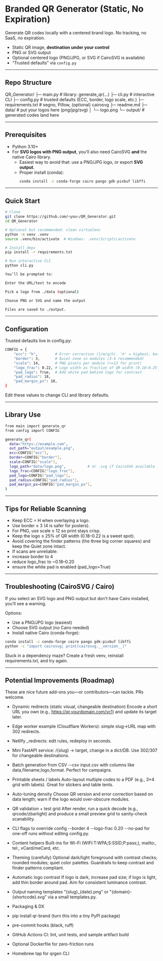 # Branded QR Generator (Static, No Expiration)

Generate QR codes locally with a centered brand logo. No tracking, no SaaS, no expiration.

- Static QR image, **destination under your control**
- PNG or SVG output
- Optional centered logo (PNG/JPG, or SVG if CairoSVG is available)
- “Trusted defaults” via `config.py`

---

## Repo Structure

QR_Generator/
├─ main.py # library: generate_qr(...)
├─ cli.py # interactive CLI
├─ config.py # trusted defaults (ECC, border, logo scale, etc.)
├─ requirements.txt # segno, Pillow, (optional) cairosvg
├─ readme.md
├─ data/ # put your logos here (png/jpg/svg)
│ └─ logo.png
└─ output/ # generated codes land here


---

## Prerequisites

- Python 3.10+  
- For **SVG logos with PNG output**, you’ll also need CairoSVG **and** the native Cairo library.
  - Easiest way to avoid that: use a PNG/JPG logo, or export **SVG output**.
  - Proper install (conda):  
    ```bash
    conda install -c conda-forge cairo pango gdk-pixbuf libffi
    ```

---

## Quick Start

```bash
# Clone
git clone https://github.com/<you>/QR_Generator.git
cd QR_Generator

# Optional but recommended: clean virtualenv
python -m venv .venv
source .venv/bin/activate  # Windows: .venv\Scripts\activate

# Install deps
pip install -r requirements.txt

# Run interactive CLI
python cli.py

You’ll be prompted to:

Enter the URL/text to encode

Pick a logo from ./data (optional)

Choose PNG or SVG and name the output

Files are saved to ./output.
```

---

## Configuration

Trusted defaults live in config.py:
```bash
CONFIG = {
    "ecc": "h",        # Error correction (l/m/q/h). 'h' = highest, best for logos
    "border": 3,       # Quiet zone in modules (3-4 recommended)
    "scale": 14,       # PNG pixels per module (>=12 for print)
    "logo_frac": 0.22, # Logo width as fraction of QR width (0.18–0.25 safe)
    "pad_logo": True,  # Add white pad behind logo for contrast
    "pad_radius": 18,
    "pad_margin_px": 10,
}
```
Edit these values to change CLI and library defaults.

---

## Library Use
```bash
from main import generate_qr
from config import CONFIG

generate_qr(
  data="https://example.com",
  out_path="output/example.png",
  ecc=CONFIG["ecc"],
  border=CONFIG["border"],
  scale=CONFIG["scale"],
  logo_path="data/logo.png",          # or .svg if CairoSVG available
  logo_frac=CONFIG["logo_frac"],
  pad_logo=CONFIG["pad_logo"],
  pad_radius=CONFIG["pad_radius"],
  pad_margin_px=CONFIG["pad_margin_px"],
)
```

---

## Tips for Reliable Scanning

- Keep ECC = H when overlaying a logo.
- Use border ≥ 3 (4 is safer for posters).
- For PNG, use scale ≥ 12 so print stays crisp.
- Keep the logo ≤ 25% of QR width (0.18–0.22 is a sweet spot).
- Avoid covering the finder patterns (the three big corner squares) and keep the  Quiet zone intact.
- If scans are unreliable:
 - increase border to 4
 - reduce logo_frac to ~0.18–0.20
 - ensure the white pad is enabled (pad_logo=True)

---

## Troubleshooting (CairoSVG / Cairo)

If you select an SVG logo and PNG output but don’t have Cairo installed, you’ll see a warning.

Options:
- Use a PNG/JPG logo (easiest)
- Choose SVG output (no Cairo needed)
- Install native Cairo (conda-forge):
```bash
conda install -c conda-forge cairo pango gdk-pixbuf libffi
python -c "import cairosvg; print(cairosvg.__version__)"
```
Stuck in a dependency maze? Create a fresh venv, reinstall requirements.txt, and try again.

---

## Potential Improvements (Roadmap)

These are nice future add-ons you—or contributors—can tackle. PRs welcome.

- Dynamic redirects (static visual, changeable destination)
Encode a short URL you own (e.g., https://qr.yourdomain.com/vc1) and update its target later.

 - Edge worker example (Cloudflare Workers): simple slug→URL map with 302 redirects.
 - Netlify _redirects: edit rules, redeploy in seconds.
 - Mini FastAPI service: /{slug} → target, change in a dict/DB. Use 302/307 for changeable destinations.

- Batch generation from CSV
--csv input.csv with columns like data,filename,logo,format. Perfect for campaigns.

- Printable sheets / labels
Auto-layout multiple codes to a PDF (e.g., 3×4 grid with labels). Great for stickers and table tents.

- Auto-tuning density
Choose QR version and error correction based on data length; warn if the logo would over-obscure modules.

- QR validation + test grid
After render, run a quick decode (e.g., qrcode/zbarlight) and produce a small preview grid to sanity-check scanability.

- CLI flags to override config
--border 4 --logo-frac 0.20 --no-pad for one-off runs without editing config.py.

- Content helpers
Built-ins for Wi-Fi (WIFI:T:WPA;S:SSID;P:pass;), mailto:, tel:, vCard/meCard, etc.

- Theming (carefully)
Optional dark/light foreground with contrast checks; rounded modules; quiet color palettes. Guardrails to keep contrast and finder patterns compliant.

- Automatic logo contrast
If logo is dark, increase pad size; if logo is light, add thin border around pad. Aim for consistent luminance contrast.

- Output naming templates
"{slug}_{date}.png" or "{domain}-{shortcode}.svg" via a small templates.py.

- Packaging & DX
 - pip install qr-brand (turn this into a tiny PyPI package)
 - pre-commit hooks (black, ruff)
 - GitHub Actions CI: lint, unit tests, and sample artifact build
 - Optional Dockerfile for zero-friction runs
 - Homebrew tap for qrgen CLI